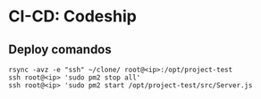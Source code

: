 # CI-CD: Codeship

## Deploy comandos

```
rsync -avz -e "ssh" ~/clone/ root@<ip>:/opt/project-test
ssh root@<ip> 'sudo pm2 stop all'
ssh root@<ip> 'sudo pm2 start /opt/project-test/src/Server.js
```
